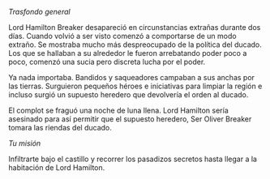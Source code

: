 *Trasfondo general*

Lord Hamilton Breaker desapareció en circunstancias extrañas durante dos días. Cuando
volvió a ser visto comenzó a comportarse de un modo extraño. Se mostraba mucho más despreocupado
de la política del ducado. Los que se hallaban a su alrededor le fueron arrebatando poder poco a
poco, comenzó una sucia pero discreta lucha por el poder.

Ya nada importaba. Bandidos y saqueadores campaban a sus anchas por las tierras. Surguieron pequeños
héroes e iniciativas para limpiar la región e incluso surgió un supuesto heredero que devolvería el
orden al ducado.

El complot se fraguó una noche de luna llena. Lord Hamilton sería asesinado para así permitir que el supuesto
heredero, Ser Oliver Breaker tomara las riendas del ducado.

*Tu misión*

Infiltrarte bajo el castillo y recorrer los pasadizos secretos hasta llegar a la habitación de Lord
Hamilton.
